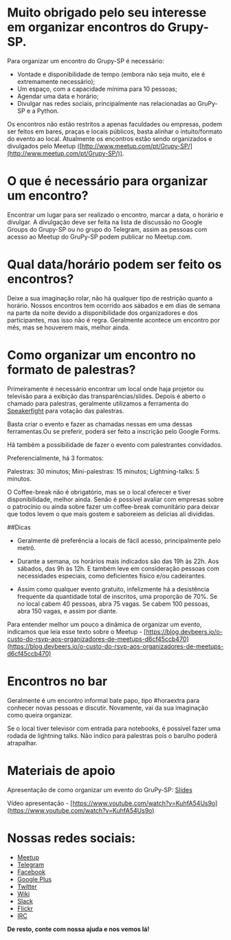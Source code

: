 # Muito obrigado pelo seu interesse em organizar encontros do Grupy-SP.

Para organizar um encontro do Grupy-SP é necessário:

* Vontade e disponibilidade de tempo (embora não seja muito, ele é extremamente necessário);
* Um espaço, com a capacidade mínima para 10 pessoas;
* Agendar uma data e horário;
* Divulgar nas redes sociais, principalmente nas relacionadas ao GruPy-SP e a Python.

Os encontros não estão restritos a apenas faculdades ou empresas, podem ser feitos em bares, praças e locais públicos, basta alinhar o intuito/formato do evento ao local. Atualmente os encontros estão sendo organizados e divulgados pelo Meetup ([http://www.meetup.com/pt/Grupy-SP/](http://www.meetup.com/pt/Grupy-SP/)). 

# O que é necessário para organizar um encontro?

Encontrar um lugar para ser realizado o encontro, marcar a data, o horário e divulgar. A divulgação deve ser feita na lista de discussão no Google Groups do Grupy-SP ou no grupo do Telegram, assim as pessoas com acesso ao Meetup do GruPy-SP podem publicar no Meetup.com.

# Qual data/horário podem ser feito os encontros?

Deixe a sua imaginação rolar, não há qualquer tipo de restrição quanto a horário. Nossos encontros tem ocorrido aos sábados e em dias de semana na parte da noite devido a disponibilidade dos organizadores e dos participantes, mas isso não é regra. Geralmente acontece um encontro por mês, mas se houverem mais, melhor ainda.

# Como organizar um encontro no formato de palestras?

Primeiramente é necessário encontrar um local onde haja projetor ou televisão para a exibição das transparências/slides. Depois é aberto o chamado para palestras, geralmente utilizamos a ferramenta do [Speakerfight](http://speakerfight.com/) para votação das palestras.

Basta criar o evento e fazer as chamadas nessas em uma dessas ferramentas.Ou se preferir, poderá ser feito a inscrição pelo Google Forms.

Há também a possibilidade de fazer o evento com palestrantes convidados.

Preferencialmente, há 3 formatos:

Palestras: 30 minutos;
Mini-palestras: 15 minutos;
Lightning-talks: 5 minutos.

O Coffee-break não é obrigatório, mas se o local oferecer e tiver disponibilidade, melhor ainda. Senão é possível avaliar com empresas sobre o patrocínio ou ainda sobre fazer um coffee-break comunitário para deixar que todos levem o que mais gostem e saboreiem as delicias alí divididas.

##Dicas

 - Geralmente dê preferência a locais de fácil acesso, principalmente pelo metrô.

 - Durante a semana, os horários mais indicados são das 19h às 22h. Aos sábados, das 9h às 12h. E também leve em consideração pessoas com necessidades especiais, como deficientes físico e/ou cadeirantes.

 - Assim como qualquer evento gratuito, infelizmente há a desistência frequente da quantidade total de inscritos, uma proporção de 70%. Se no local cabem 40 pessoas, abra 75 vagas. Se cabem 100 pessoas, abra 150 vagas, e assim por diante.

Para entender melhor um pouco a dinâmica de organizar um evento, indicamos que leia esse texto sobre o Meetup - [https://blog.devbeers.io/o-custo-do-rsvp-aos-organizadores-de-meetups-d6cf45ccb470](https://blog.devbeers.io/o-custo-do-rsvp-aos-organizadores-de-meetups-d6cf45ccb470)

# Encontros no bar

Geralmente é um encontro informal bate papo, tipo #horaextra para conhecer novas pessoas e discutir. Novamente, vai da sua imaginação como queira organizar.

Se o local tiver televisor com entrada para notebooks, é possível fazer uma rodada de lightning talks. Não indico para palestras pois o barulho poderá atrapalhar.

# Materiais de apoio

Apresentação de como organizar um evento do GruPy-SP: [Slides](https://docs.google.com/presentation/d/1pGEf2BIsVSDR-f47rEnfb45eT19-glfVTbvZhBI1EQA/pub?start=false&loop=false&delayms=30000&slide=id.p)

Vídeo apresentação - [https://www.youtube.com/watch?v=KuhfA54Us9o](https://www.youtube.com/watch?v=KuhfA54Us9o)

# Nossas redes sociais:

* [Meetup](http://www.meetup.com/pt-BR/Grupy-SP/)
* [Telegram](https://telegram.me/joinchat/CquhWAgxneh4k9v6CQH0wg)
* [Facebook](https://www.facebook.com/grupysp)
* [Google Plus](https://plus.google.com/communities/117889929013238911492)
* [Twitter](https://twitter.com/grupysp)
* [Wiki](http://wiki.python.org.br/GrupySP)
* [Slack](https://grupysp.herokuapp.com/)
* [Flickr](https://www.flickr.com/photos/37128592@N03/albums)
* [IRC](http://webchat.freenode.net/?channels=grupy-sp)

**De resto, conte com nossa ajuda e nos vemos lá!**

